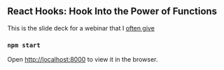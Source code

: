 ## React Hooks: Hook Into the Power of Functions

This is the slide deck for a webinar that I [often give](https://www.eventbrite.com/e/react-hooks-hook-into-the-power-of-functions-tickets-342473025037)

### `npm start`

Open [http://localhost:8000](http://localhost:8000) to view it in the browser.
